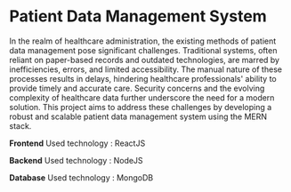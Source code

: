 # Patient Data Management System 
In the realm of healthcare administration, the existing methods of patient data management pose significant challenges. Traditional systems, often reliant on paper-based records and outdated technologies, are marred by inefficiencies, errors, and limited accessibility. The manual nature of these processes results in delays, hindering healthcare professionals' ability to provide timely and accurate care. Security concerns and the evolving complexity of healthcare data further underscore the need for a modern solution. This project aims to address these challenges by developing a robust and scalable patient data management system using the MERN stack.

**Frontend**
Used technology : ReactJS

**Backend**
Used technology : NodeJS

**Database**
Used technology : MongoDB

